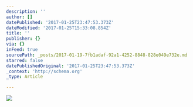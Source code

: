```yaml
---
description: ''
author: []
datePublished: '2017-01-25T23:47:53.373Z'
dateModified: '2017-01-25T15:33:08.854Z'
title: ''
publisher: {}
via: {}
inFeed: true
sourcePath: _posts/2017-01-19-7fb1adaf-92a1-4252-8848-828e049e732e.md
starred: false
datePublishedOriginal: '2017-01-25T23:47:53.373Z'
_context: 'http://schema.org'
_type: Article

---
```

![](https://the-grid-user-content.s3-us-west-2.amazonaws.com/7fdfaa31-25d0-4e5b-b4f8-ba70c7683c75.jpg)